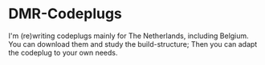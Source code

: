 # DMR-Codeplugs
I'm (re)writing codeplugs mainly for The Netherlands, including Belgium.
You can download them and study the build-structure; Then you can adapt the codeplug to your own needs.
